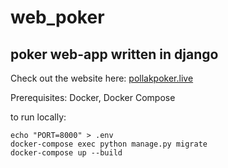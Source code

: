 # web_poker
## poker web-app written in django

Check out the website here: [pollakpoker.live](https://www.pollakpoker.live)

Prerequisites: Docker, Docker Compose

to run locally:
```
echo "PORT=8000" > .env
docker-compose exec python manage.py migrate
docker-compose up --build
```
